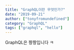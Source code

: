 ```yaml
---
title: "GraphQL이란 무엇인가?"
date: "2019-09-21"
author: ["tonyfromundefined"]
category: "GraphQL"
tags: ["graphql", "hello"]
---
```

GraphQL은 짱짱입니다 ㅋ
